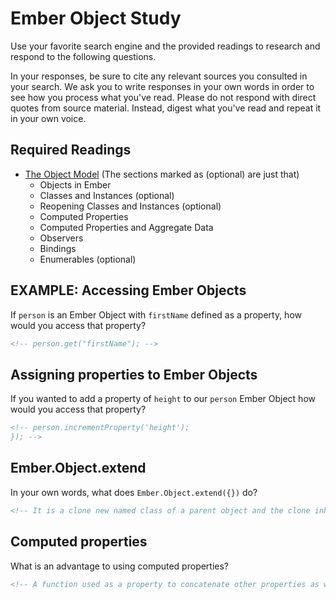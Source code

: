 # Ember Object Study

Use your favorite search engine and the provided readings to research and
respond to the following questions.

In your responses, be sure to cite any relevant sources you consulted in your
search. We ask you to write responses in your own words in order to see how you
process what you've read. Please do not respond with direct quotes from source
material. Instead, digest what you've read and repeat it in your own voice.

## Required Readings

-   [The Object Model](https://guides.emberjs.com/v2.11.0/object-model/) (The sections marked as (optional) are just that)
    - Objects in Ember
    - Classes and Instances (optional)
    - Reopening Classes and Instances (optional)
    - Computed Properties
    - Computed Properties and Aggregate Data
    - Observers
    - Bindings
    - Enumerables (optional)

## EXAMPLE: Accessing Ember Objects

If `person` is an Ember Object with `firstName` defined as a property, how would you access that property?

```md
<!-- person.get("firstName"); -->
```

## Assigning properties to Ember Objects

If you wanted to add a property of `height` to our `person` Ember Object how would you access that property?

```md
<!-- person.incrementProperty('height');
}); -->
```

## Ember.Object.extend

In your own words, what does `Ember.Object.extend({})` do?

```md
<!-- It is a clone new named class of a parent object and the clone inherits all properties from the parent object. Properties in the clone can be modified and new properties can be added as well.  -->
```

## Computed properties

What is an advantage to using computed properties?

```md
<!-- A function used as a property to concatenate other properties as well as to be used as a setter of new values. -->
```

